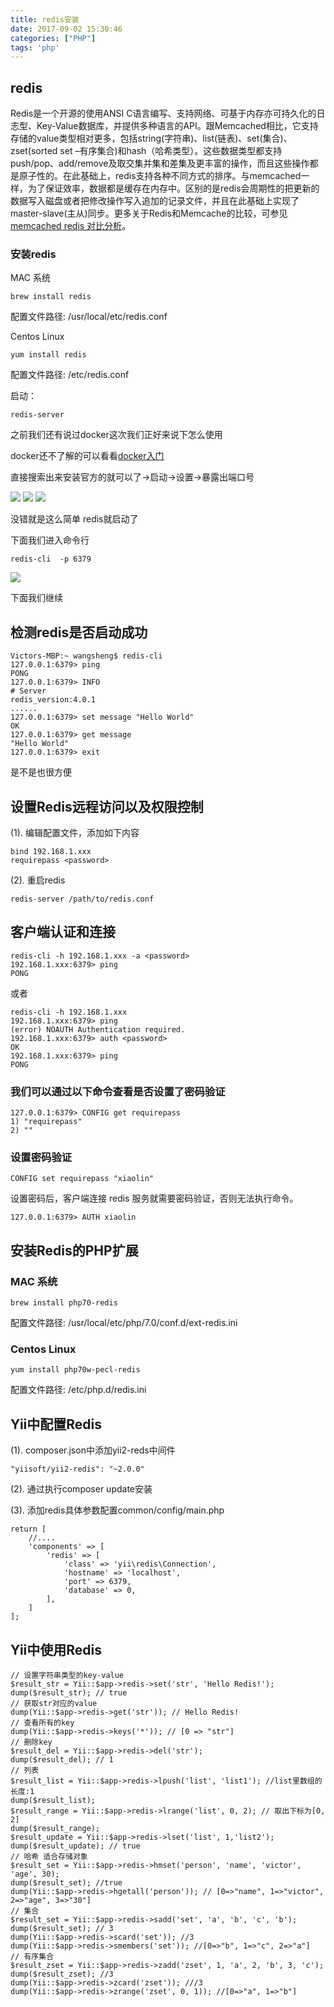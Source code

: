 ```yaml
---
title: redis安装
date: 2017-09-02 15:30:46
categories: ["PHP"]
tags: 'php'
---
```


## redis

Redis是一个开源的使用ANSI C语言编写、支持网络、可基于内存亦可持久化的日志型、Key-Value数据库，并提供多种语言的API。跟Memcached相比，它支持存储的value类型相对更多，包括string(字符串)、list(链表)、set(集合)、zset(sorted set –有序集合)和hash（哈希类型）。这些数据类型都支持push/pop、add/remove及取交集并集和差集及更丰富的操作，而且这些操作都是原子性的。在此基础上，redis支持各种不同方式的排序。与memcached一样，为了保证效率，数据都是缓存在内存中。区别的是redis会周期性的把更新的数据写入磁盘或者把修改操作写入追加的记录文件，并且在此基础上实现了master-slave(主从)同步。更多关于Redis和Memcache的比较，可参见[memcached redis 对比分析](http://www.jianshu.com/p/e94fa7340923)。

### 安装redis

MAC 系统

~~~
brew install redis
~~~

配置文件路径: /usr/local/etc/redis.conf

Centos Linux

~~~
yum install redis
~~~

配置文件路径: /etc/redis.conf

启动：

~~~
redis-server
~~~

之前我们还有说过docker这次我们正好来说下怎么使用

docker还不了解的可以看看[docker入门](https://missxiaolin.github.io/2017/08/26/dock/Docker%20%E5%88%9D%E7%BA%A7%E5%85%A5%E9%97%A8/)

直接搜索出来安装官方的就可以了->启动->设置->暴露出端口号

<img src="http://oni42o7kl.bkt.clouddn.com/docker-redis.png">
<img src="http://oni42o7kl.bkt.clouddn.com/redis-start-up.png">
<img src="http://oni42o7kl.bkt.clouddn.com/redis-set-up.png">

没错就是这么简单 redis就启动了

下面我们进入命令行

~~~
redis-cli  -p 6379
~~~

<img src="http://oni42o7kl.bkt.clouddn.com/redis-mlh.png">

下面我们继续

## 检测redis是否启动成功

~~~
Victors-MBP:~ wangsheng$ redis-cli
127.0.0.1:6379> ping
PONG
127.0.0.1:6379> INFO
# Server
redis_version:4.0.1
......
127.0.0.1:6379> set message "Hello World"
OK
127.0.0.1:6379> get message
"Hello World"
127.0.0.1:6379> exit
~~~

是不是也很方便

## 设置Redis远程访问以及权限控制

(1). 编辑配置文件，添加如下内容

~~~
bind 192.168.1.xxx
requirepass <password>
~~~

(2). 重启redis

~~~
redis-server /path/to/redis.conf
~~~

## 客户端认证和连接

~~~
redis-cli -h 192.168.1.xxx -a <password>
192.168.1.xxx:6379> ping
PONG
~~~

或者

~~~
redis-cli -h 192.168.1.xxx
192.168.1.xxx:6379> ping
(error) NOAUTH Authentication required.
192.168.1.xxx:6379> auth <password>
OK
192.168.1.xxx:6379> ping
PONG
~~~

### 我们可以通过以下命令查看是否设置了密码验证

~~~
127.0.0.1:6379> CONFIG get requirepass
1) "requirepass"
2) ""
~~~

### 设置密码验证

~~~
CONFIG set requirepass "xiaolin"
~~~

设置密码后，客户端连接 redis 服务就需要密码验证，否则无法执行命令。

~~~
127.0.0.1:6379> AUTH xiaolin
~~~

## 安装Redis的PHP扩展

### MAC 系统

~~~
brew install php70-redis
~~~

配置文件路径: /usr/local/etc/php/7.0/conf.d/ext-redis.ini

### Centos Linux

~~~
yum install php70w-pecl-redis
~~~

配置文件路径: /etc/php.d/redis.ini

## Yii中配置Redis

(1). composer.json中添加yii2-reds中间件

~~~
"yiisoft/yii2-redis": "~2.0.0"
~~~

(2). 通过执行composer update安装

(3). 添加redis具体参数配置common/config/main.php

~~~
return [
    //....
    'components' => [
        'redis' => [
            'class' => 'yii\redis\Connection',
            'hostname' => 'localhost',
            'port' => 6379,
            'database' => 0,
        ],
    ]
];
~~~

## Yii中使用Redis

~~~
// 设置字符串类型的key-value
$result_str = Yii::$app->redis->set('str', 'Hello Redis!');
dump($result_str); // true
// 获取str对应的value
dump(Yii::$app->redis->get('str')); // Hello Redis!
// 查看所有的key
dump(Yii::$app->redis->keys('*')); // [0 => "str"]
// 删除key
$result_del = Yii::$app->redis->del('str');
dump($result_del); // 1
// 列表
$result_list = Yii::$app->redis->lpush('list', 'list1'); //list里数组的长度:1
dump($result_list);
$result_range = Yii::$app->redis->lrange('list', 0, 2); // 取出下标为[0, 2]
dump($result_range);
$result_update = Yii::$app->redis->lset('list', 1,'list2');
dump($result_update); // true
// 哈希 适合存储对象
$result_set = Yii::$app->redis->hmset('person', 'name', 'victor', 'age', 30);
dump($result_set); //true
dump(Yii::$app->redis->hgetall('person')); // [0=>"name", 1=>"victor", 2=>"age", 3=>"30"]
// 集合
$result_set = Yii::$app->redis->sadd('set', 'a', 'b', 'c', 'b');
dump($result_set); // 3
dump(Yii::$app->redis->scard('set')); //3
dump(Yii::$app->redis->smembers('set')); //[0=>"b", 1=>"c", 2=>"a"]
// 有序集合
$result_zset = Yii::$app->redis->zadd('zset', 1, 'a', 2, 'b', 3, 'c');
dump($result_zset); //3
dump(Yii::$app->redis->zcard('zset')); ///3
dump(Yii::$app->redis->zrange('zset', 0, 1)); //[0=>"a", 1=>"b"]
~~~


